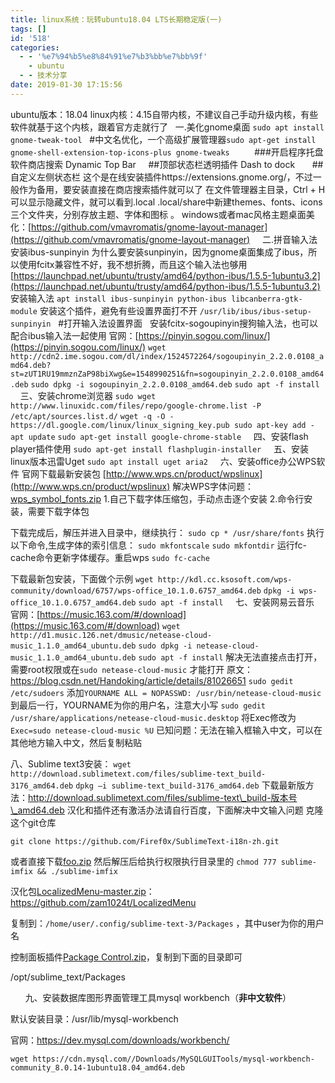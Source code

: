 ```yaml
---
title: linux系统：玩转ubuntu18.04 LTS长期稳定版(一)
tags: []
id: '518'
categories:
  - - '%e7%94%b5%e8%84%91%e7%b3%bb%e7%bb%9f'
    - ubuntu
  - - 技术分享
date: 2019-01-30 17:15:56
---
```


ubuntu版本：18.04 linux内核：4.15自带内核，不建议自己手动升级内核，有些软件就基于这个内核，跟着官方走就行了   一.美化gnome桌面 `sudo apt install gnome-tweak-tool`   #中文名优化，一个高级扩展管理器`sudo apt-get install gnome-shell-extension-top-icons-plus gnome-tweaks`          ###开启程序托盘 软件商店搜索 Dynamic Top Bar     ##顶部状态栏透明插件 Dash to dock       ##自定义左侧状态栏 这个是在线安装插件https://extensions.gnome.org/，不过一般作为备用，要安装直接在商店搜索插件就可以了 在文件管理器主目录，Ctrl + H可以显示隐藏文件，就可以看到.local .local/share中新建themes、fonts、icons 三个文件夹，分别存放主题、字体和图标 。 windows或者mac风格主题桌面美化：[https://github.com/vmavromatis/gnome-layout-manager](https://github.com/vmavromatis/gnome-layout-manager)     二.拼音输入法 安装ibus-sunpinyin 为什么要安装sunpinyin，因为gnome桌面集成了ibus，所以使用fcitx兼容性不好，我不想折腾，而且这个输入法也够用 [https://launchpad.net/ubuntu/trusty/amd64/python-ibus/1.5.5-1ubuntu3.2](https://launchpad.net/ubuntu/trusty/amd64/python-ibus/1.5.5-1ubuntu3.2) 安装输入法 `apt install ibus-sunpinyin python-ibus libcanberra-gtk-module` 安装这个插件，避免有些设置界面打不开 `/usr/lib/ibus/ibus-setup-sunpinyin`   #打开输入法设置界面   安装fcitx-sogoupinyin搜狗输入法，也可以配合ibus输入法一起使用 官网：[https://pinyin.sogou.com/linux/](https://pinyin.sogou.com/linux/) `wget  http://cdn2.ime.sogou.com/dl/index/1524572264/sogoupinyin_2.2.0.0108_amd64.deb?st=zUT1RU19mmznZaP98biXwg&e=1548990251&fn=sogoupinyin_2.2.0.0108_amd64.deb` `sudo dpkg -i sogoupinyin_2.2.0.0108_amd64.deb` `sudo apt -f install`       三、安装chrome浏览器 `sudo wget http://www.linuxidc.com/files/repo/google-chrome.list -P /etc/apt/sources.list.d/` `wget -q -O - https://dl.google.com/linux/linux_signing_key.pub sudo apt-key add -` `apt update` `sudo apt-get install google-chrome-stable`     四、安装flash player插件使用 `sudo apt-get install flashplugin-installer`     五、安装linux版本迅雷Uget `sudo apt install uget aria2`     六、安装office办公WPS软件 官网下载最新安装包 [http://www.wps.cn/product/wpslinux](http://www.wps.cn/product/wpslinux) 解决WPS字体问题：[wps\_symbol\_fonts.zip](https://post.332b.com/wp-content/uploads/2018/12/wps_symbol_fonts.zip) 1.自己下载字体压缩包，手动点击逐个安装 2.命令行安装，需要下载字体包

下载完成后，解压并进入目录中，继续执行： `sudo cp * /usr/share/fonts` 执行以下命令,生成字体的索引信息： `sudo mkfontscale` `sudo mkfontdir` 运行fc-cache命令更新字体缓存。重启wps `sudo fc-cache`

下载最新包安装，下面做个示例 `wget http://kdl.cc.ksosoft.com/wps-community/download/6757/wps-office_10.1.0.6757_amd64.deb` `dpkg -i wps-office_10.1.0.6757_amd64.deb` `sudo apt -f install`     七、安装网易云音乐 官网：[https://music.163.com/#/download](https://music.163.com/#/download) `wget http://d1.music.126.net/dmusic/netease-cloud-music_1.1.0_amd64_ubuntu.deb` `sudo dpkg -i netease-cloud-music_1.1.0_amd64_ubuntu.deb` `sudo apt -f install` 解决无法直接点击打开，需要root权限或在`sudo netease-cloud-music` 才能打开 原文：https://blog.csdn.net/Handoking/article/details/81026651 `sudo gedit /etc/sudoers` 添加`YOURNAME ALL = NOPASSWD: /usr/bin/netease-cloud-music`到最后一行，YOURNAME为你的用户名，注意大小写 `sudo gedit /usr/share/applications/netease-cloud-music.desktop` 将Exec修改为`Exec=sudo netease-cloud-music %U` 已知问题：无法在输入框输入中文，可以在其他地方输入中文，然后复制粘贴    

八、Sublime text3安装： `wget http://download.sublimetext.com/files/sublime-text_build-3176_amd64.deb` `dpkg –i sublime-text_build-3176_amd64.deb` 下载最新版方法：http://download.sublimetext.com/files/sublime-text\_build-版本号\_amd64.deb 汉化和插件还有激活办法请自行百度，下面解决中文输入问题 克隆这个git仓库

```
git clone https://github.com/Firef0x/SublimeText-i18n-zh.git
```

或者直接下载[foo.zip](https://post.332b.com/wp-content/uploads/2019/01/foo.zip) 然后解压后给执行权限执行目录里的 `chmod 777 sublime-imfix && ./sublime-imfix`

汉化包[LocalizedMenu-master.zip](https://post.332b.com/wp-content/uploads/2019/01/LocalizedMenu-master.zip)：https://github.com/zam1024t/LocalizedMenu

复制到：`/home/user/.config/sublime-text-3/Packages` ，其中user为你的用户名

控制面板插件[Package Control.zip](https://post.332b.com/wp-content/uploads/2019/01/Package-Control.zip)，复制到下面的目录即可

/opt/sublime\_text/Packages

      九、安装数据库图形界面管理工具mysql workbench（**非中文软件**）

默认安装目录：/usr/lib/mysql-workbench

官网：https://dev.mysql.com/downloads/workbench/

```
wget https://cdn.mysql.com//Downloads/MySQLGUITools/mysql-workbench-community_8.0.14-1ubuntu18.04_amd64.deb
```